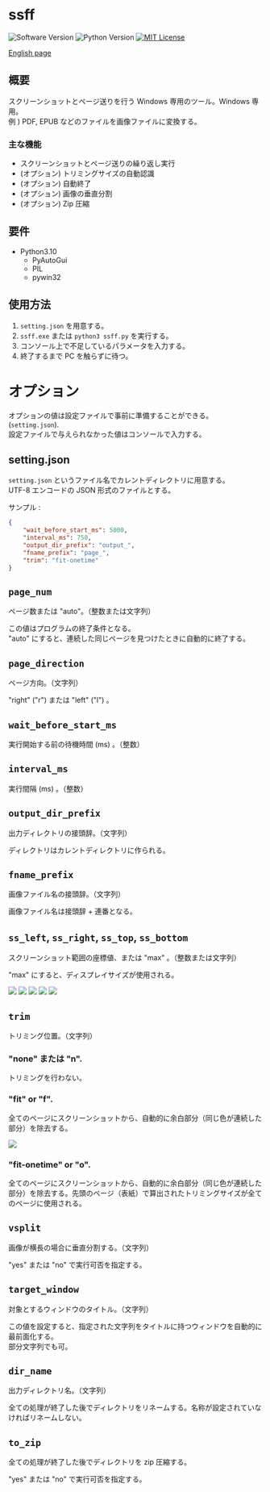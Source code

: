 ssff
====

![Software Version](http://img.shields.io/badge/Version-v0.3.0-green.svg?style=flat)
![Python Version](http://img.shields.io/badge/Python-3.10-blue.svg?style=flat)
[![MIT License](http://img.shields.io/badge/license-MIT-blue.svg?style=flat)](LICENSE)

[English page](./README.md)  

## 概要
スクリーンショットとページ送りを行う Windows 専用のツール。Windows 専用。  
例 ) PDF, EPUB などのファイルを画像ファイルに変換する。  

### 主な機能
- スクリーンショットとページ送りの繰り返し実行
- (オプション) トリミングサイズの自動認識
- (オプション) 自動終了
- (オプション) 画像の垂直分割
- (オプション) Zip 圧縮

## 要件
- Python3.10
    - PyAutoGui
    - PIL
    - pywin32

## 使用方法
1. `setting.json` を用意する。
2. `ssff.exe` または `python3 ssff.py` を実行する。
3. コンソール上で不足しているパラメータを入力する。
4. 終了するまで PC を触らずに待つ。

# オプション
オプションの値は設定ファイルで事前に準備することができる。 (`setting.json`).  
設定ファイルで与えられなかった値はコンソールで入力する。  

## setting.json
`setting.json` というファイル名でカレントディレクトリに用意する。    
UTF-8 エンコードの JSON 形式のファイルとする。  

サンプル :  

```json
{
    "wait_before_start_ms": 5000,
    "interval_ms": 750,
    "output_dir_prefix": "output_",
    "fname_prefix": "page_",
    "trim": "fit-onetime"
}
```


## `page_num`
ページ数または "auto"。（整数または文字列）  

この値はプログラムの終了条件となる。  
"auto" にすると、連続した同じページを見つけたときに自動的に終了する。  

## `page_direction`
ページ方向。（文字列）  

"right" ("r") または "left" ("l") 。  

## `wait_before_start_ms`
実行開始する前の待機時間 (ms) 。（整数）

## `interval_ms`
実行間隔 (ms) 。（整数）  

## `output_dir_prefix`
出力ディレクトリの接頭辞。（文字列）   

ディレクトリはカレントディレクトリに作られる。  

## `fname_prefix`
画像ファイル名の接頭辞。（文字列）  

画像ファイル名は接頭辞 + 連番となる。  

## `ss_left`, `ss_right`, `ss_top`, `ss_bottom`
スクリーンショット範囲の座標値、または "max" 。（整数または文字列）  

"max" にすると、ディスプレイサイズが使用される。  

![](./README/ss_left.png)
![](./README/ss_right.png)
![](./README/ss_top.png)
![](./README/ss_bottom.png)
![](./README/ss_area.png)

## `trim`
トリミング位置。（文字列）  

### "none" または "n".
トリミングを行わない。  

### "fit" or "f".
全てのページにスクリーンショットから、自動的に余白部分（同じ色が連続した部分）を除去する。  

![](./README/fit.png)

### "fit-onetime" or "o".
全てのページにスクリーンショットから、自動的に余白部分（同じ色が連続した部分）を除去する。先頭のページ（表紙）で算出されたトリミングサイズが全てのページに使用される。  

## `vsplit`
画像が横長の場合に垂直分割する。（文字列）  

"yes" または "no" で実行可否を指定する。  

## `target_window`
対象とするウィンドウのタイトル。（文字列）  

この値を設定すると、指定された文字列をタイトルに持つウィンドウを自動的に最前面化する。  
部分文字列でも可。  

## `dir_name`
出力ディレクトリ名。（文字列）  

全ての処理が終了した後でディレクトリをリネームする。名称が設定されていなければリネームしない。  

## `to_zip`
全ての処理が終了した後でディレクトリを zip 圧縮する。  

"yes" または "no" で実行可否を指定する。  
